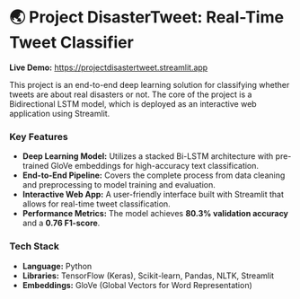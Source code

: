 # 🌏 Project DisasterTweet: Real-Time Tweet Classifier

**Live Demo:** https://projectdisastertweet.streamlit.app

This project is an end-to-end deep learning solution for classifying whether tweets are about real disasters or not. The core of the project is a Bidirectional LSTM model, which is deployed as an interactive web application using Streamlit.

### Key Features

*   **Deep Learning Model:** Utilizes a stacked Bi-LSTM architecture with pre-trained GloVe embeddings for high-accuracy text classification.
*   **End-to-End Pipeline:** Covers the complete process from data cleaning and preprocessing to model training and evaluation.
*   **Interactive Web App:** A user-friendly interface built with Streamlit that allows for real-time tweet classification.
*   **Performance Metrics:** The model achieves **80.3% validation accuracy** and a **0.76 F1-score**.

### Tech Stack

*   **Language:** Python
*   **Libraries:** TensorFlow (Keras), Scikit-learn, Pandas, NLTK, Streamlit
*   **Embeddings:** GloVe (Global Vectors for Word Representation)
